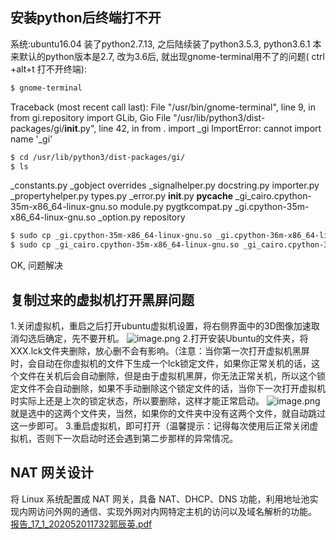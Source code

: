 ## 安装python后终端打不开
系统:ubuntu16.04
装了python2.7.13, 之后陆续装了python3.5.3, python3.6.1
本来默认的python版本是2.7, 改为3.6后, 就出现gnome-terminal用不了的问题( ctrl +alt+t 打不开终端):
```markdown
$ gnome-terminal
```
Traceback (most recent call last):
File "/usr/bin/gnome-terminal", line 9, in <module>
from gi.repository import GLib, Gio
File "/usr/lib/python3/dist-packages/gi/__init__.py", line 42, in <module>
from . import _gi
ImportError: cannot import name '_gi'
```markdown
$ cd /usr/lib/python3/dist-packages/gi/ 
$ ls
```
_constants.py _gobject overrides _signalhelper.py
docstring.py importer.py _propertyhelper.py types.py
_error.py __init__.py __pycache__
_gi_cairo.cpython-35m-x86_64-linux-gnu.so module.py pygtkcompat.py
_gi.cpython-35m-x86_64-linux-gnu.so _option.py repository
```markdown
$ sudo cp _gi.cpython-35m-x86_64-linux-gnu.so _gi.cpython-36m-x86_64-linux-gnu.so 
$ sudo cp _gi_cairo.cpython-35m-x86_64-linux-gnu.so _gi_cairo.cpython-36m-x86_64-linux-gnu.so
```
OK, 问题解决
## 复制过来的虚拟机打开黑屏问题
1.关闭虚拟机，重启之后打开ubuntu虚拟机设置，将右侧界面中的3D图像加速取消勾选后确定，先不要开机。
![image.png](https://images.cherryfloris.eu.org/2021/1623924816408-f958f146-48a5-42a7-8c0b-98d06e491d46.png)
2.打开安装Ubuntu的文件夹，将XXX.lck文件夹删除，放心删不会有影响。（注意：当你第一次打开虚拟机黑屏时，会自动在你虚拟机的文件下生成一个lck锁定文件，如果你正常关机的话，这个文件在关机后会自动删除，但是由于虚拟机黑屏，你无法正常关机，所以这个锁定文件不会自动删除，如果不手动删除这个锁定文件的话，当你下一次打开虚拟机时实际上还是上次的锁定状态，所以要删除，这样才能正常启动。
![image.png](https://images.cherryfloris.eu.org/2021/1623924871347-da95d341-05c1-4eeb-8557-39718d956d8b.png)
就是选中的这两个文件夹，当然，如果你的文件夹中没有这两个文件，就自动跳过这一步即可。
3.重启虚拟机，即可打开（温馨提示：记得每次使用后正常关闭虚拟机，否则下一次启动时还会遇到第二步那样的异常情况。
## NAT 网关设计
将 Linux 系统配置成 NAT 网关，具备 NAT、DHCP、DNS 功能，利用地址池实现内网访问外网的通信、实现外网对内网特定主机的访问以及域名解析的功能。
[报告_17_1_202052011732郭辰英.pdf](https://www.yuque.com/attachments/yuque/0/2021/pdf/21372399/1626314898243-acd1e149-8531-41e5-9f37-1ac2b8777ff3.pdf?_lake_card=%7B%22src%22%3A%22https%3A%2F%2Fwww.yuque.com%2Fattachments%2Fyuque%2F0%2F2021%2Fpdf%2F21372399%2F1626314898243-acd1e149-8531-41e5-9f37-1ac2b8777ff3.pdf%22%2C%22name%22%3A%22%E6%8A%A5%E5%91%8A_17_1_202052011732%E9%83%AD%E8%BE%B0%E8%8B%B1.pdf%22%2C%22size%22%3A708785%2C%22type%22%3A%22application%2Fpdf%22%2C%22ext%22%3A%22pdf%22%2C%22status%22%3A%22done%22%2C%22taskId%22%3A%22u11105105-57d9-4dad-9819-84375fa3f51%22%2C%22taskType%22%3A%22upload%22%2C%22id%22%3A%22ufec5eae6%22%2C%22card%22%3A%22file%22%7D)
